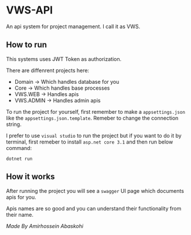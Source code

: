 # VWS-API
An api system for project management. I call it as VWS.

## How to run
This systems uses JWT Token as authorization.

There are diffenrent projects here:
* Domain -> Which handles database for you
* Core -> Which handles base processes
* VWS.WEB -> Handles apis
* VWS.ADMIN -> Handles admin apis

To run the project for yourself, first remember to make a `appsettings.json` like the `appsettings.json.template`. Remeber to change the connection string.

I prefer to use `visual studio` to run the project but if you want to do it by terminal, first remeber to install `asp.net core 3.1` and then run below command:
```
dotnet run
```

## How it works
After running the project you will see a `swagger` UI page which documents apis for you.

Apis names are so good and you can understand their functionality from their name.

*Made By Amirhossein Abaskohi*
